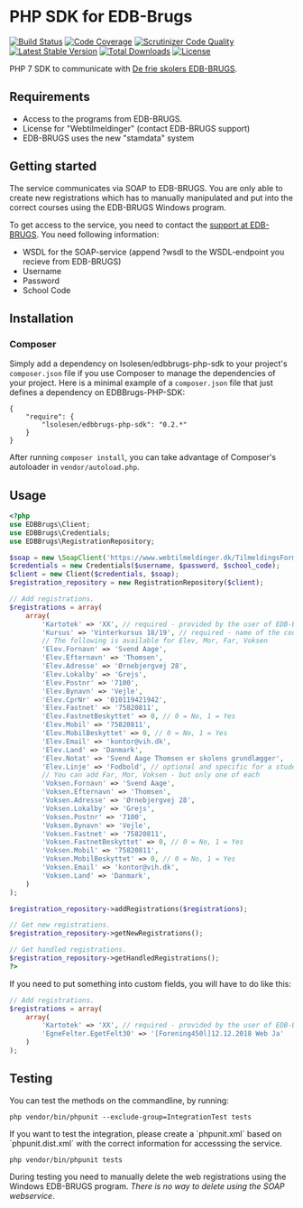 # PHP SDK for EDB-Brugs

[![Build Status](https://travis-ci.org/lsolesen/edbbrugs-php-sdk.png?branch=master)](https://travis-ci.org/lsolesen/edbbrugs-php-sdk) [![Code Coverage](https://scrutinizer-ci.com/g/lsolesen/edbbrugs-php-sdk/badges/coverage.png?b=master)](https://scrutinizer-ci.com/g/lsolesen/edbbrugs-php-sdk/?branch=master) [![Scrutinizer Code Quality](https://scrutinizer-ci.com/g/lsolesen/edbbrugs-php-sdk/badges/quality-score.png?b=master)](https://scrutinizer-ci.com/g/lsolesen/edbbrugs-php-sdk/?branch=master) [![Latest Stable Version](https://poser.pugx.org/lsolesen/edbbrugs-php-sdk/v/stable)](https://packagist.org/packages/lsolesen/edbbrugs-php-sdk) [![Total Downloads](https://poser.pugx.org/lsolesen/edbbrugs-php-sdk/downloads)](https://packagist.org/packages/lsolesen/edbbrugs-php-sdk) [![License](https://poser.pugx.org/lsolesen/edbbrugs-php-sdk/license)](https://packagist.org/packages/lsolesen/edbbrugs-php-sdk)

PHP 7 SDK to communicate with [De frie skolers EDB-BRUGS](http://edb-brugs.dk).

## Requirements

- Access to the programs from EDB-BRUGS.
- License for "Webtilmeldinger" (contact EDB-BRUGS support)
- EDB-BRUGS uses the new "stamdata" system

## Getting started

The service communicates via SOAP to EDB-BRUGS. You are only able to create new registrations which has to manually manipulated and put into the correct courses using the EDB-BRUGS Windows program.

To get access to the service, you need to contact the [support at EDB-BRUGS](http://edb-brugs.dk). You need following information:

- WSDL for the SOAP-service (append ?wsdl to the WSDL-endpoint you recieve from EDB-BRUGS)
- Username
- Password
- School Code

## Installation

### Composer

Simply add a dependency on lsolesen/edbbrugs-php-sdk to your project's `composer.json` file if you use Composer to manage the dependencies of your project. Here is a minimal example of a `composer.json` file that just defines a dependency on EDBBrugs-PHP-SDK:

```
{
    "require": {
        "lsolesen/edbbrugs-php-sdk": "0.2.*"
    }
}
```

After running `composer install`, you can take advantage of Composer's autoloader in `vendor/autoload.php`.

## Usage

```php
<?php
use EDBBrugs\Client;
use EDBBrugs\Credentials;
use EDBBrugs\RegistrationRepository;

$soap = new \SoapClient('https://www.webtilmeldinger.dk/TilmeldingsFormularV2Ws/Service.asmx?wsdl', array('trace' => 1));
$credentials = new Credentials($username, $password, $school_code);
$client = new Client($credentials, $soap);
$registration_repository = new RegistrationRepository($client);

// Add registrations.
$registrations = array(
    array(
        'Kartotek' => 'XX', // required - provided by the user of EDB-Brugs
        'Kursus' => 'Vinterkursus 18/19', // required - name of the course
        // The following is available for Elev, Mor, Far, Voksen
        'Elev.Fornavn' => 'Svend Aage',
        'Elev.Efternavn' => 'Thomsen',
        'Elev.Adresse' => 'Ørnebjergvej 28',
        'Elev.Lokalby' => 'Grejs',
        'Elev.Postnr' => '7100',
        'Elev.Bynavn' => 'Vejle',
        'Elev.CprNr' => '010119421942',
        'Elev.Fastnet' => '75820811',
        'Elev.FastnetBeskyttet' => 0, // 0 = No, 1 = Yes
        'Elev.Mobil' => '75820811',
        'Elev.MobilBeskyttet' => 0, // 0 = No, 1 = Yes
        'Elev.Email' => 'kontor@vih.dk',
        'Elev.Land' => 'Danmark',
        'Elev.Notat' => 'Svend Aage Thomsen er skolens grundlægger',
        'Elev.Linje' => 'Fodbold', // optional and specific for a student
        // You can add Far, Mor, Voksen - but only one of each
        'Voksen.Fornavn' => 'Svend Aage',
        'Voksen.Efternavn' => 'Thomsen',
        'Voksen.Adresse' => 'Ørnebjergvej 28',
        'Voksen.Lokalby' => 'Grejs',
        'Voksen.Postnr' => '7100',
        'Voksen.Bynavn' => 'Vejle',
        'Voksen.Fastnet' => '75820811',
        'Voksen.FastnetBeskyttet' => 0, // 0 = No, 1 = Yes
        'Voksen.Mobil' => '75820811',
        'Voksen.MobilBeskyttet' => 0, // 0 = No, 1 = Yes
        'Voksen.Email' => 'kontor@vih.dk',
        'Voksen.Land' => 'Danmark',
    )
);

$registration_repository->addRegistrations($registrations);

// Get new registrations.
$registration_repository->getNewRegistrations();

// Get handled registrations.
$registration_repository->getHandledRegistrations();
?>
```

If you need to put something into custom fields, you will have to do like this:

```php
// Add registrations.
$registrations = array(
    array(
        'Kartotek' => 'XX', // required - provided by the user of EDB-Brugs
        'EgneFelter.EgetFelt30' => '[Forening450l]12.12.2018 Web Ja'
    )
);
```

## Testing

You can test the methods on the commandline, by running:

    php vendor/bin/phpunit --exclude-group=IntegrationTest tests

If you want to test the integration, please create a ´phpunit.xml´ based on ´phpunit.dist.xml´ with the correct information for accesssing the service.

    php vendor/bin/phpunit tests

During testing you need to manually delete the web registrations using the Windows EDB-BRUGS program. *There is no way to delete using the SOAP webservice*.

